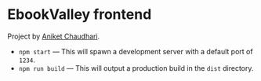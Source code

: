 # EbookValley frontend

Project by [Aniket Chaudhari](https://instagram.com/aniketchaudhari3).

- `npm start` — This will spawn a development server with a default port of `1234`.
- `npm run build` — This will output a production build in the `dist` directory.

